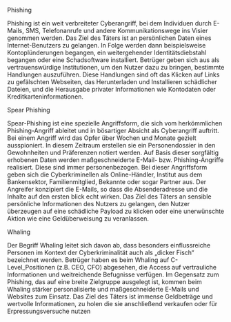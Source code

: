 Phishing

Phishing ist ein weit verbreiteter Cyberangriff, bei dem Individuen durch E-Mails, SMS, Telefonanrufe und 
andere Kommunikationswege ins Visier genommen werden. Das Ziel des Täters ist an persönlichen Daten eines 
Internet-Benutzers zu gelangen. In Folge werden dann beispielsweise Kontoplünderungen begangen, ein 
weitergehender Identitätsdiebstahl begangen oder eine Schadsoftware installiert. Betrüger geben sich aus 
als vertrauenswürdige Institutionen, um den Nutzer dazu zu bringen, bestimmte Handlungen auszuführen. Diese 
Handlungen sind oft das Klicken auf Links zu gefälschten Webseiten, das Herunterladen und Installieren 
schädlicher Dateien, und die Herausgabe privater Informationen wie Kontodaten oder 
Kreditkarteninformationen.


Spear Phishing

Spear-Phishing ist eine spezielle Angriffsform, die sich vom herkömmlichen Phishing-Angriff ableitet und in 
bösartiger Absicht als Cyberangriff auftritt. Bei einem Angriff wird das Opfer über Wochen und Monate 
gezielt ausspioniert. In diesem Zeitraum erstellen sie ein Personendossier in den Gewohnheiten und 
Präferenzen notiert werden. Auf Basis dieser sorgfältig erhobenen Daten werden maßgeschneiderte E-Mail- 
bzw. Phishing-Angriffe realisiert. Diese sind immer personenbezogen. Bei dieser Angriffsform geben sich die 
Cyberkriminellen als Online-Händler, Institut aus dem Bankensektor, Familienmitglied, Bekannte oder sogar 
Partner aus. Der Angreifer konzipiert die E-Mails, so dass die Absenderadresse und die Inhalte auf den 
ersten blick echt wirken. Das Ziel des Täters an sensible persönliche Informationen des Nutzers zu 
gelangen, den Nutzer überzeugen auf eine schädliche Payload zu klicken oder eine unerwünschte Aktion wie 
eine Geldüberweisung zu veranlassen.


Whaling

Der Begriff Whaling leitet sich davon ab, dass besonders einflussreiche Personen im Kontext der 
Cyberkriminalität auch als „dicker Fisch“ bezeichnet werden. Betrüger haben es beim Whaling auf C-
Level_Positionen (z.B. CEO, CFO) abgesehen, die Access auf vertrauliche Informationen und weitreichende 
Befugnisse verfügen. Im Gegensatz zum Phishing, das auf eine breite Zielgruppe ausgelegt ist, kommen beim 
Whaling stärker personalisierte und maßgeschneiderte E-Mails und Websites zum Einsatz. Das Ziel des Täters 
ist immense Geldbeträge und wertvolle Informationen, zu holen die sie anschließend verkaufen oder für Erpressungsversuche nutzen 
